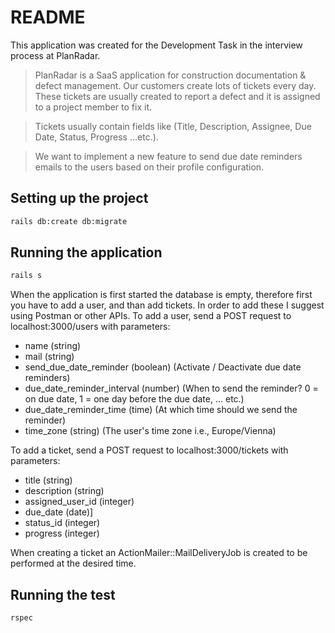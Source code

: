 # README

This application was created for the Development Task in the interview process at PlanRadar.

>PlanRadar is a SaaS application for construction documentation & defect management. Our customers create
lots of tickets every day. These tickets are usually created to report a defect and it is assigned to a project
member to fix it.

>Tickets usually contain fields like (Title, Description, Assignee, Due Date, Status, Progress ...etc.).

>We want to implement a new feature to send due date reminders emails to the users based on their profile
configuration.

## Setting up the project

```sh
rails db:create db:migrate
```

## Running the application

```sh
rails s
```

When the application is first started the database is empty, therefore first you have to add a user, and than add tickets.
In order to add these I suggest using Postman or other APIs.
To add a user, send a POST request to localhost:3000/users with parameters:
 - name (string)
 - mail (string)
 - send_due_date_reminder (boolean) (Activate / Deactivate due date reminders)
 - due_date_reminder_interval (number) (When to send the reminder? 0 = on due date, 1 = one day before the due date, ... etc.)
 - due_date_reminder_time (time) (At which time should we send the reminder)
 - time_zone (string) (The user's time zone i.e., Europe/Vienna)

 To add a ticket, send a POST request to localhost:3000/tickets with parameters:
 - title (string)
 - description (string)
 - assigned_user_id (integer)
 - due_date (date)]
 - status_id (integer)
 - progress (integer)

When creating a ticket an ActionMailer::MailDeliveryJob is created to be performed at the desired time.

## Running the test

```sh
rspec
```


